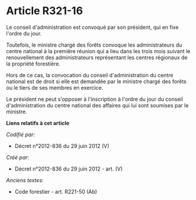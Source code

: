 # Article R321-16

Le conseil d'administration est convoqué par son président, qui en fixe l'ordre du jour.

Toutefois, le ministre chargé des forêts convoque les administrateurs du centre national à la première réunion qui a lieu
dans les trois mois suivant le renouvellement des administrateurs représentant les centres régionaux de la propriété
forestière.

Hors de ce cas, la convocation du conseil d'administration du centre national est de droit si elle est demandée par le
ministre chargé des forêts ou le tiers de ses membres en exercice.

Le président ne peut s'opposer à l'inscription à l'ordre du jour du conseil d'administration du centre national des affaires
qui lui sont soumises par le ministre.

**Liens relatifs à cet article**

_Codifié par_:

  - Décret n°2012-836 du 29 juin 2012 (V)

_Créé par_:

  - Décret n°2012-836 du 29 juin 2012 - art. (V)

_Anciens textes_:

  - Code forestier - art. R221-50 (Ab)
